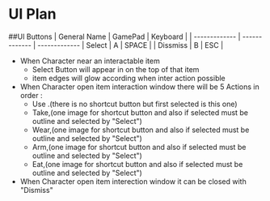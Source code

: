 # UI Plan

 ##UI Buttons 
| General Name  |    GamePad    |    Keyboard  | 
| ------------- | ------------- | -------------
| Select        |        A      |      SPACE   |
| Dissmiss      |        B      |      ESC     |


- When Character near an interactable item 
  - Select Button will appear in on the top of that item
  - item edges will glow according when inter action possible
- When Character open item interaction window there will be 5 Actions in order :
  - Use .(there is no shortcut button but first selected is this one)
  - Take,(one image for shortcut button and also if selected must be outline and selected by "Select")
  - Wear,(one image for shortcut button and also if selected must be outline and selected by "Select")
  - Arm,(one image for shortcut button and also if selected must be outline and selected by "Select")
  - Eat,(one image for shortcut button and also if selected must be outline and selected by "Select")
- When Character open item interection window it can be closed with "Dismiss"
